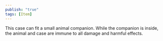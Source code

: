 ```yaml
---
publish: "true"
tags: [Item]
---
```

This case can fit a small animal companion. While the companion is inside, the animal and case are immune to all damage and harmful effects.
